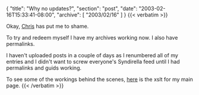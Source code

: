 {
  "title": "Why no updates?",
  "section": "post",
  "date": "2003-02-16T15:33:41-08:00",
  "archive": [
    "2003/02/16"
  ]
}
{{< verbatim >}}
<p>Okay, <a href="http://www.simplegeek.com/2003/02/16.html#a204">Chris</a> has put me to shame.

<p>To try and redeem myself I have my archives working now.  I also have permalinks.

<p>I haven't uploaded posts in a couple of days as I renumbered all of my entries and I didn't want to screw everyone's Syndirella feed until I had permalinks and guids working.

<p>To see some of the workings behind the scenes, <a href="http://www.eightypercent.net/Templates/Main.xslt">here</a> is the xslt for my main page.
{{< /verbatim >}}
